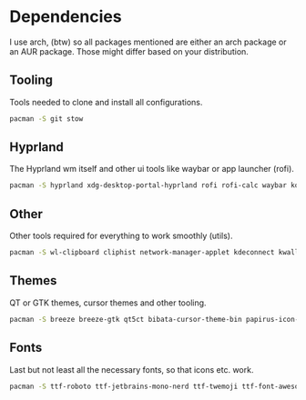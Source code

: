 # Dependencies
I use arch, (btw) so all packages mentioned are either an arch package or an
AUR package. Those might differ based on your distribution.

## Tooling
Tools needed to clone and install all configurations.
```sh
pacman -S git stow
```

## Hyprland
The Hyprland wm itself and other ui tools like waybar or app launcher (rofi).
```sh
pacman -S hyprland xdg-desktop-portal-hyprland rofi rofi-calc waybar konsole hyprpaper dunst hyprlock
```

## Other
Other tools required for everything to work smoothly (utils).
```sh
pacman -S wl-clipboard cliphist network-manager-applet kdeconnect kwallet5 grim slurp
```

## Themes
QT or GTK themes, cursor themes and other tooling.
```sh
pacman -S breeze breeze-gtk qt5ct bibata-cursor-theme-bin papirus-icon-theme
```

## Fonts
Last but not least all the necessary fonts, so that icons etc. work.
```sh
pacman -S ttf-roboto ttf-jetbrains-mono-nerd ttf-twemoji ttf-font-awesome otf-ipafont
```
